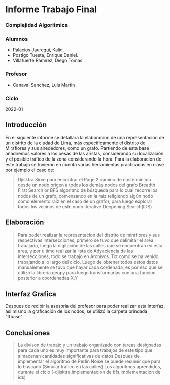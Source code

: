 # Informe Trabajo Final 
### Complejidad Algoritmica

### Alumnos
- Palacios Jauregui, Kalid.
- Postigo Tuesta, Enrique Daniel.
- Villafuerte Ramirez, Diego Tomas.

### Profesor
- Canaval Sanchez, Luis Martin

### Ciclo
2022-01

## Introducción
En el siguiente informe se detallara la elaboracion de una representacion de un distrito de la ciudad de Lima, más especificamente el distrito de Miraflores y sus alrededores, como un grafo.
Partiendo de esta base añadiremos valores a los pesas de las aristas, considerando su localización y el  posible tráfico de la zona considerando la hora.
Para la elaboracion de este trabajo se tuvieron en cuenta varias herramientas practicadas en clase por ejemplo el caso de:
 >Djisktra
  >Sirve para encontrar el Page 2 camino de coste mínimo desde un nodo origen a todos los demás nodos del grafo
 >Breadth First Search or BFS
  >algoritmo de búsqueda para lo cual recorre los nodos de un grafo, comenzando en la raíz (eligiendo algún nodo como elemento raíz en el caso de un grafo), para          luego explorar todos los vecinos de este nodo
 >Iterative Deepening Search(IDS) 
 
## Elaboración

>Para poder realizar la representacion del distrito de miraflores y sus respectivas intersecciones, primero se tuvo que delimitar el area trabajada, luego la digitación de las calles que se encuentran en esta area, y por ultimo realizar la lista de Adyaciencia de las intersecciones, todo se trabajo en Archivos .Txt como se ha venido trabajando a lo largo del ciclo.
>Luego de obtener todos estos datos manualemente se tuvo que hayar cada cordenada, es por eso que se utilizó la libreria geopy para luego transformarlas con una funcion posterior a coordenadas X,Y
 
 ## Interfaz Grafica
 
 Despues de recibir la asesoria del profesor para poder realizar esta interfaz, asi mismo la graficación de los nodos, se utilizó la carpeta brindada "tfbase"
 
 ## Conclusiones
  
>La divison de trabajo y un trabajo organizado con tareas designadas para cada uno es muy importante para trabajos de este tipo que almacenan cantidades         significativas de datos
>Despues de implementar el algoritmo de Perlin Noise se puede resumir que para lo buscado (Simular trafico en las calles)
>Los algoritmos aprendidos, durante el ciclo (-djisktra,implementacion de bfs,implementacion de ids)
